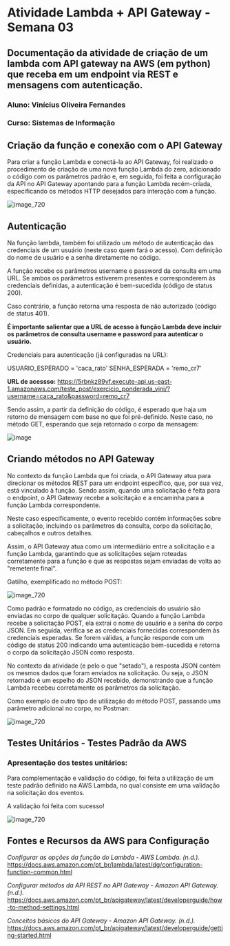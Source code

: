 # Atividade Lambda + API Gateway - Semana 03

## Documentação da atividade de criação de um lambda com API gateway na AWS (em python) que receba em um endpoint via REST e mensagens com autenticação.
### Aluno: Vinícius Oliveira Fernandes
### Curso: Sistemas de Informação

## Criação da função e conexão com o API Gateway

Para criar a função Lambda e conectá-la ao API Gateway, foi realizado o procedimento de criação de uma nova função Lambda do zero, adicionado o código com os parâmetros padrão e, em seguida, foi feita a configuração da API no API Gateway apontando para a função Lambda recém-criada, especificando os métodos HTTP desejados para interação com a função.

![image_720](https://github.com/furlan2803/lambda-flask-api/assets/99264567/d9556e64-7134-4d7d-b7df-3d706e96c355)

## Autenticação

Na função lambda, também foi utilizado um método de autenticação das credenciais de um usuário (neste caso quem fará o acesso). Com definição do nome de usuário e a senha diretamente no código. 

A função recebe os parâmetros username e password da consulta em uma URL. Se ambos os parâmetros estiverem presentes e corresponderem às credenciais definidas, a autenticação é bem-sucedida (código de status 200). 

Caso contrário, a função retorna uma resposta de não autorizado (código de status 401). 

**É importante salientar que a URL de acesso à função Lambda deve incluir os parâmetros de consulta username e password para autenticar o usuário.**

Credenciais para autenticação (já configuradas na URL):

USUARIO_ESPERADO = 'caca_rato'
SENHA_ESPERADA = 'remo_cr7'

**URL de acessso:** https://5rbnkz89vf.execute-api.us-east-1.amazonaws.com/teste_post/exercicio_ponderada_vini/?username=caca_rato&password=remo_cr7 

Sendo assim, a partir da definição do código, é esperado que haja um retorno de mensagem com base no que foi pré-definido. Neste caso, no método GET, esperando que seja retornado o corpo da mensagem:

![image](https://github.com/2023M8T4Inteli/grupo5/assets/99264567/05525171-ad55-49e2-9994-0bad5487be15)


## Criando métodos no API Gateway

No contexto da função Lambda que foi criada, o API Gateway atua para direcionar os métodos REST para um endpoint específico, que, por sua vez, está vinculado à função. Sendo assim, quando uma solicitação é feita para o endpoint, o API Gateway recebe a solicitação e a encaminha para a função Lambda correspondente.

Neste caso especificamente, o evento recebido contém informações sobre a solicitação, incluindo os parâmetros da consulta, corpo da solicitação, cabeçalhos e outros detalhes.

Assim, o API Gateway atua como um intermediário entre a solicitação e a função Lambda, garantindo que as solicitações sejam roteadas corretamente para a função e que as respostas sejam enviadas de volta ao "remetente final". 

Gatilho, exemplificado no método POST:

![image_720](https://github.com/2023M8T4Inteli/grupo5/assets/99264567/227909a1-8cd3-4b80-958f-b683461f632c)


Como padrão e formatado no código, as credenciais do usuário são enviadas no corpo de qualquer solicitação. Quando a função Lambda recebe a solicitação POST, ela extrai o nome de usuário e a senha do corpo JSON. Em seguida, verifica se as credenciais fornecidas correspondem às credenciais esperadas. Se forem válidas, a função responde com um código de status 200 indicando uma autenticação bem-sucedida e retorna o corpo da solicitação JSON como resposta.

No contexto da atividade (e pelo o que "setado"), a resposta JSON contém os mesmos dados que foram enviados na solicitação. Ou seja, o JSON retornado é um espelho do JSON recebido, demonstrando que a função Lambda recebeu corretamente os parâmetros da solicitação.

Como exemplo de outro tipo de utilização do método POST, passando uma parâmetro adicional no corpo, no Postman:

![image_720](https://github.com/2023M8T4Inteli/grupo5/assets/99264567/ecc627dd-d71f-415e-95b6-e2aa989b69b7)


## Testes Unitários - Testes Padrão da AWS
### Apresentação dos testes unitários:

Para complementação e validação do código, foi feita a utilização de um teste padrão definido na AWS Lambda, no qual consiste em uma validação na solicitação dos eventos.

A validação foi feita com sucesso!

![image_720](https://github.com/furlan2803/lambda-flask-api/assets/99264567/35a3c18d-b70d-433a-872c-97c12cfa0758)


## Fontes e Recursos da AWS para Configuração

*Configurar as opções da função do Lambda - AWS Lambda. (n.d.).* https://docs.aws.amazon.com/pt_br/lambda/latest/dg/configuration-function-common.html 

*Configurar métodos da API REST no API Gateway - Amazon API Gateway. (n.d.).* https://docs.aws.amazon.com/pt_br/apigateway/latest/developerguide/how-to-method-settings.html

*Conceitos básicos do API Gateway - Amazon API Gateway. (n.d.).* https://docs.aws.amazon.com/pt_br/apigateway/latest/developerguide/getting-started.html
